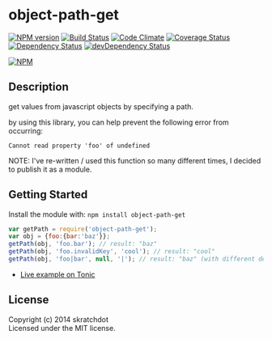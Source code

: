 # object-path-get

[![NPM version](https://badge.fury.io/js/object-path-get.svg)](http://badge.fury.io/js/object-path-get)
[![Build Status](https://travis-ci.org/skratchdot/object-path-get.png?branch=master)](https://travis-ci.org/skratchdot/object-path-get)
[![Code Climate](https://codeclimate.com/github/skratchdot/object-path-get.png)](https://codeclimate.com/github/skratchdot/object-path-get)
[![Coverage Status](https://coveralls.io/repos/skratchdot/object-path-get/badge.svg?branch=master&service=github)](https://coveralls.io/github/skratchdot/object-path-get?branch=master)
[![Dependency Status](https://david-dm.org/skratchdot/object-path-get.svg)](https://david-dm.org/skratchdot/object-path-get)
[![devDependency Status](https://david-dm.org/skratchdot/object-path-get/dev-status.svg)](https://david-dm.org/skratchdot/object-path-get#info=devDependencies)

[![NPM](https://nodei.co/npm/object-path-get.png)](https://npmjs.org/package/object-path-get)


## Description

get values from javascript objects by specifying a path.

by using this library, you can help prevent the following error from occurring:
```
Cannot read property 'foo' of undefined
```

NOTE: I've re-written / used this function so many different times, I decided to publish it
as a module.

## Getting Started

Install the module with: `npm install object-path-get`

```javascript
var getPath = require('object-path-get');
var obj = {foo:{bar:'baz'}};
getPath(obj, 'foo.bar'); // result: "baz"
getPath(obj, 'foo.invalidKey', 'cool'); // result: "cool"
getPath(obj, 'foo|bar', null, '|'); // result: "baz" (with different delimiter)
```

- [Live example on Tonic](https://tonicdev.com/npm/object-path-get)


## License

Copyright (c) 2014 skratchdot  
Licensed under the MIT license.
